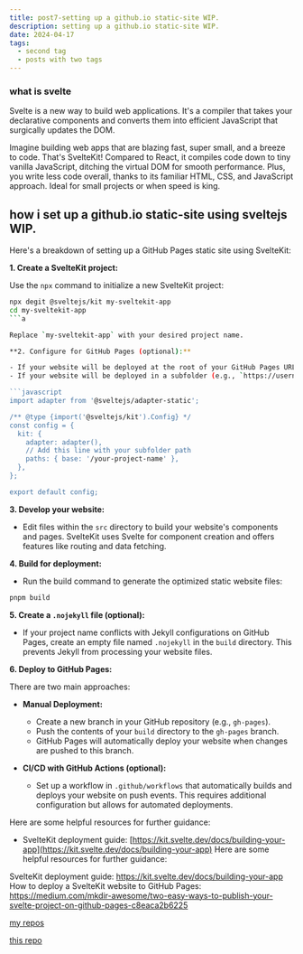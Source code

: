 ```yaml
---
title: post7-setting up a github.io static-site WIP.
description: setting up a github.io static-site WIP.
date: 2024-04-17
tags:
  - second tag
  - posts with two tags
---
```


### what is svelte

Svelte is a new way to build web applications. It's a compiler that takes your declarative components and converts them into efficient JavaScript that surgically updates the DOM.

Imagine building web apps that are blazing fast, super small, and a breeze to code. That's SvelteKit! Compared to React, it compiles code down to tiny vanilla JavaScript, ditching the virtual DOM for smooth performance. Plus, you write less code overall, thanks to its familiar HTML, CSS, and JavaScript approach. Ideal for small projects or when speed is king.

## how i set up a github.io static-site using sveltejs WIP.

Here's a breakdown of setting up a GitHub Pages static site using SvelteKit:

**1. Create a SvelteKit project:**

Use the `npx` command to initialize a new SvelteKit project:

```bash
npx degit @sveltejs/kit my-sveltekit-app
cd my-sveltekit-app
```a

Replace `my-sveltekit-app` with your desired project name.

**2. Configure for GitHub Pages (optional):**

- If your website will be deployed at the root of your GitHub Pages URL (e.g., `https://username.github.io`), no configuration is needed.
- If your website will be deployed in a subfolder (e.g., `https://username.github.io/your-project-name`), you'll need to adjust the base path in `svelte.config.js`:

```javascript
import adapter from '@sveltejs/adapter-static';

/** @type {import('@sveltejs/kit').Config} */
const config = {
  kit: {
    adapter: adapter(),
    // Add this line with your subfolder path
    paths: { base: '/your-project-name' },
  },
};

export default config;
```

**3. Develop your website:**

- Edit files within the `src` directory to build your website's components and pages. SvelteKit uses Svelte for component creation and offers features like routing and data fetching.

**4. Build for deployment:**

- Run the build command to generate the optimized static website files:

```bash
pnpm build
```

**5. Create a `.nojekyll` file (optional):**

- If your project name conflicts with Jekyll configurations on GitHub Pages, create an empty file named `.nojekyll` in the `build` directory. This prevents Jekyll from processing your website files.

**6. Deploy to GitHub Pages:**

There are two main approaches:

  - **Manual Deployment:**
    - Create a new branch in your GitHub repository (e.g., `gh-pages`).
    - Push the contents of your `build` directory to the `gh-pages` branch.
    - GitHub Pages will automatically deploy your website when changes are pushed to this branch.

  - **CI/CD with GitHub Actions (optional):**
    - Set up a workflow in `.github/workflows` that automatically builds and deploys your website on push events. This requires additional configuration but allows for automated deployments.

Here are some helpful resources for further guidance:

- SvelteKit deployment guide: [https://kit.svelte.dev/docs/building-your-app](https://kit.svelte.dev/docs/building-your-app)
Here are some helpful resources for further guidance:

SvelteKit deployment guide: https://kit.svelte.dev/docs/building-your-app
How to deploy a SvelteKit website to GitHub Pages: https://medium.com/mkdir-awesome/two-easy-ways-to-publish-your-svelte-project-on-github-pages-c8eaca2b6225

[my repos](https://github.com/douglasjsmith/)

[this repo](https://github.com/douglassmith404)

